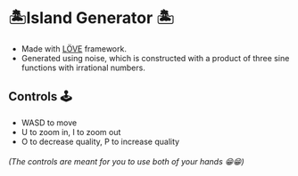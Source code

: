 # 🏝Island Generator 🏝
- Made with [LÖVE](https://love2d.org) framework.
- Generated using noise, which is constructed with a product of three sine functions with irrational numbers.

## Controls 🕹
- WASD to move
- U to zoom in, I to zoom out
- O to decrease quality, P to increase quality
###### (The controls are meant for you to use both of your hands 😁😁)
